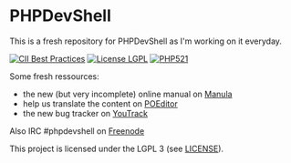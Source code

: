 # PHPDevShell

This is a fresh repository for PHPDevShell as I'm working on it everyday.

[![CII Best Practices](https://bestpractices.coreinfrastructure.org/projects/631/badge)](https://bestpractices.coreinfrastructure.org/projects/631)
[![License LGPL](https://img.shields.io/badge/license-LGPL-blue.svg)](https://img.shields.io/badge/license-LGPL-blue.svg)
[![PHP521](https://img.shields.io/badge/PHP-%3E%205.2.1-blue.svg)](https://img.shields.io/badge/PHP-%3E%205.2.1-blue.svg)

Some fresh ressources:

- the new (but very incomplete) online manual on [Manula](http://www.manula.com/manuals/phpdevshell/phpdevshell/1/en/topic/introduction)
- help us translate the content on [POEditor](https://poeditor.com/projects/view?id=91995)
- the new bug tracker on [YouTrack](https://phpdevshell.myjetbrains.com/youtrack/dashboard)

Also IRC #phpdevshell on [Freenode](http://webchat.freenode.net?channels=%23phpdevshell)

This project is licensed under the LGPL 3 (see [LICENSE](LICENSE)).